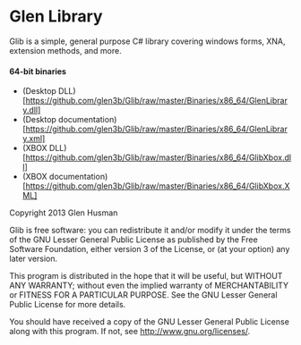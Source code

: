 Glen Library
====

Glib is a simple, general purpose C# library covering windows forms, XNA, extension methods, and more.

#### 64-bit binaries
* (Desktop DLL)[https://github.com/glen3b/Glib/raw/master/Binaries/x86_64/GlenLibrary.dll]
* (Desktop documentation)[https://github.com/glen3b/Glib/raw/master/Binaries/x86_64/GlenLibrary.xml]
* (XBOX DLL)[https://github.com/glen3b/Glib/raw/master/Binaries/x86_64/GlibXbox.dll]
* (XBOX documentation)[https://github.com/glen3b/Glib/raw/master/Binaries/x86_64/GlibXbox.XML]

Copyright 2013 Glen Husman

Glib is free software: you can redistribute it and/or modify
it under the terms of the GNU Lesser General Public License as published by
the Free Software Foundation, either version 3 of the License, or
(at your option) any later version.

This program is distributed in the hope that it will be useful,
but WITHOUT ANY WARRANTY; without even the implied warranty of
MERCHANTABILITY or FITNESS FOR A PARTICULAR PURPOSE.  See the
GNU Lesser General Public License for more details.

You should have received a copy of the GNU Lesser General Public License
along with this program.  If not, see <http://www.gnu.org/licenses/>.
